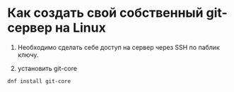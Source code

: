 # Как создать свой собственный git-сервер на Linux

1) Необходимо сделать себе доступ на сервер через SSH по паблик ключу.

2) установить git-core

```
dnf install git-core
```
